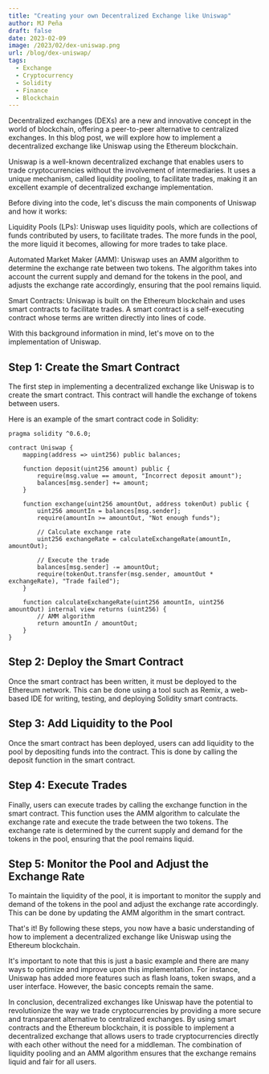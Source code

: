 ```yaml
---
title: "Creating your own Decentralized Exchange like Uniswap"
author: MJ Peña
draft: false
date: 2023-02-09
image: /2023/02/dex-uniswap.png
url: /blog/dex-uniswap/
tags:
  - Exchange
  - Cryptocurrency
  - Solidity
  - Finance
  - Blockchain
---
```


Decentralized exchanges (DEXs) are a new and innovative concept in the world of blockchain, offering a peer-to-peer alternative to centralized exchanges. In this blog post, we will explore how to implement a decentralized exchange like Uniswap using the Ethereum blockchain.

Uniswap is a well-known decentralized exchange that enables users to trade cryptocurrencies without the involvement of intermediaries. It uses a unique mechanism, called liquidity pooling, to facilitate trades, making it an excellent example of decentralized exchange implementation.

Before diving into the code, let's discuss the main components of Uniswap and how it works:

Liquidity Pools (LPs): Uniswap uses liquidity pools, which are collections of funds contributed by users, to facilitate trades. The more funds in the pool, the more liquid it becomes, allowing for more trades to take place.

Automated Market Maker (AMM): Uniswap uses an AMM algorithm to determine the exchange rate between two tokens. The algorithm takes into account the current supply and demand for the tokens in the pool, and adjusts the exchange rate accordingly, ensuring that the pool remains liquid.

Smart Contracts: Uniswap is built on the Ethereum blockchain and uses smart contracts to facilitate trades. A smart contract is a self-executing contract whose terms are written directly into lines of code.

With this background information in mind, let's move on to the implementation of Uniswap.

## Step 1: Create the Smart Contract

The first step in implementing a decentralized exchange like Uniswap is to create the smart contract. This contract will handle the exchange of tokens between users.

Here is an example of the smart contract code in Solidity:

```solidity
pragma solidity ^0.6.0;

contract Uniswap {
    mapping(address => uint256) public balances;

    function deposit(uint256 amount) public {
        require(msg.value == amount, "Incorrect deposit amount");
        balances[msg.sender] += amount;
    }

    function exchange(uint256 amountOut, address tokenOut) public {
        uint256 amountIn = balances[msg.sender];
        require(amountIn >= amountOut, "Not enough funds");

        // Calculate exchange rate
        uint256 exchangeRate = calculateExchangeRate(amountIn, amountOut);

        // Execute the trade
        balances[msg.sender] -= amountOut;
        require(tokenOut.transfer(msg.sender, amountOut * exchangeRate), "Trade failed");
    }

    function calculateExchangeRate(uint256 amountIn, uint256 amountOut) internal view returns (uint256) {
        // AMM algorithm
        return amountIn / amountOut;
    }
}
```

## Step 2: Deploy the Smart Contract

Once the smart contract has been written, it must be deployed to the Ethereum network. This can be done using a tool such as Remix, a web-based IDE for writing, testing, and deploying Solidity smart contracts.

## Step 3: Add Liquidity to the Pool

Once the smart contract has been deployed, users can add liquidity to the pool by depositing funds into the contract. This is done by calling the deposit function in the smart contract.

## Step 4: Execute Trades

Finally, users can execute trades by calling the exchange function in the smart contract. This function uses the AMM algorithm to calculate the exchange rate and execute the trade between the two tokens. The exchange rate is determined by the current supply and demand for the tokens in the pool, ensuring that the pool remains liquid.

## Step 5: Monitor the Pool and Adjust the Exchange Rate

To maintain the liquidity of the pool, it is important to monitor the supply and demand of the tokens in the pool and adjust the exchange rate accordingly. This can be done by updating the AMM algorithm in the smart contract.

That's it! By following these steps, you now have a basic understanding of how to implement a decentralized exchange like Uniswap using the Ethereum blockchain.

It's important to note that this is just a basic example and there are many ways to optimize and improve upon this implementation. For instance, Uniswap has added more features such as flash loans, token swaps, and a user interface. However, the basic concepts remain the same.

In conclusion, decentralized exchanges like Uniswap have the potential to revolutionize the way we trade cryptocurrencies by providing a more secure and transparent alternative to centralized exchanges. By using smart contracts and the Ethereum blockchain, it is possible to implement a decentralized exchange that allows users to trade cryptocurrencies directly with each other without the need for a middleman. The combination of liquidity pooling and an AMM algorithm ensures that the exchange remains liquid and fair for all users.
